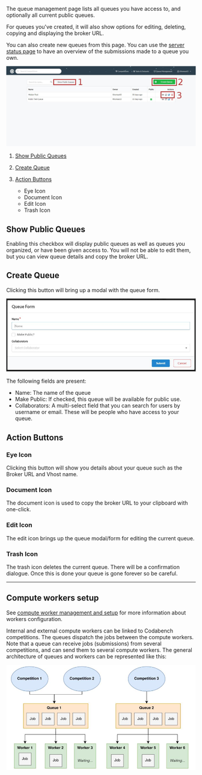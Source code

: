 The queue management page lists all queues you have access to, and optionally all current public queues. 

For queues you've created, it will also show options for editing, deleting, copying and displaying the broker URL. 

You can also create new queues from this page. You can use the [server status page](Server-status-page.md) to have an overview of the submissions made to a queue you own.


![wip_codalab_v2_q_mgmt](../../_attachments/71212869-0dfece00-2267-11ea-9971-e5a13b65ea0a_17528513102591712.png)


1) [Show Public Queues](Queue-Management.md#show-public-queues)   
2) [Create Queue](Queue-Management.md#create-queue)   
3) [Action Buttons](Queue-Management.md#action-buttons)   

   - Eye Icon
   - Document Icon
   - Edit Icon
   - Trash Icon


## Show Public Queues
Enabling this checkbox will display public queues as well as queues you organized, or have been given access to. You will not be able to edit them, but you can view queue details and copy the broker URL.

## Create Queue
Clicking this button will bring up a modal with the queue form.

![image](../../_attachments/71212939-371f5e80-2267-11ea-9531-1efd4f55f229_17528513102900565.png)

The following fields are present:

- Name: The name of the queue
- Make Public: If checked, this queue will be available for public use.
- Collaborators: A multi-select field that you can search for users by username or email. These will be people who have access to your queue.

## Action Buttons

### Eye Icon
Clicking this button will show you details about your queue such as the Broker URL and Vhost name. 

### Document Icon
The document icon is used to copy the broker URL to your clipboard with one-click.

### Edit Icon
The edit icon brings up the queue modal/form for editing the current queue.

### Trash Icon
The trash icon deletes the current queue. There will be a confirmation dialogue. Once this is done your queue is gone forever so be careful.

--- 

## Compute workers setup

See [compute worker management and setup](Compute-Worker-Management---Setup.md) for more information about workers configuration.

Internal and external compute workers can be linked to Codabench competitions. The queues dispatch the jobs between the compute workers. Note that a queue can receive jobs (submissions) from several competitions, and can send them to several compute workers. The general architecture of queues and workers can be represented like this:

![codalab_workers_architecture](../../_attachments/4ad333ae-4d22-49e8-82be-757ea0423642_17528513109674363.jpg)
